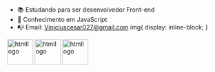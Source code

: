 - 📚 Estudando para ser desenvolvedor Front-end
- 📖 Conhecimento em JavaScript
- 📭 Email: Viniciuscesar027@gmail.com
img{
  display: inline-block;
}
<img src="https://img.icons8.com/?size=512&id=20909&format=png" style="width: 60px;" alt="htmllogo">
<img src="https://img.icons8.com/?size=512&id=21278&format=png" style="width: 60px;" alt="htmllogo">
<img src="https://img.icons8.com/?size=512&id=108784&format=png" style="width: 60px;" alt="htmllogo">
